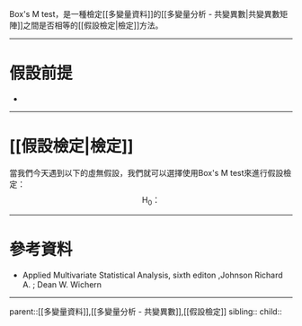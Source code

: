 Box's M test，是一種檢定[[多變量資料]]的[[多變量分析 - 共變異數|共變異數矩陣]]之間是否相等的[[假設檢定|檢定]]方法。
- - -
# 假設前提
- 
- - -
# [[假設檢定|檢定]]
當我們今天遇到以下的虛無假設，我們就可以選擇使用Box's M test來進行假設檢定：
$$
\text{H}_0：
$$
- - -
# 參考資料
- Applied Multivariate Statistical Analysis, sixth editon ,Johnson Richard A. ;  Dean W. Wichern
- - -
parent::[[多變量資料]],[[多變量分析 - 共變異數]],[[假設檢定]]
sibling::
child::